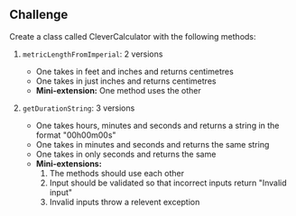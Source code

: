 ## Challenge
Create a class called CleverCalculator with the following methods: 

1. `metricLengthFromImperial`: 2 versions
     - One takes in feet and inches and returns centimetres
     - One takes in just inches and returns centimetres
     - **Mini-extension:** One method uses the other
     
2. `getDurationString`: 3 versions
     - One takes hours, minutes and seconds and returns a string in the format "00h00m00s"
     - One takes in minutes and seconds and returns the same string
     - One takes in only seconds and returns the same
     - **Mini-extensions:** 
        1. The methods should use each other
        2. Input should be validated so that incorrect inputs return "Invalid input"
        3. Invalid inputs throw a relevent exception
